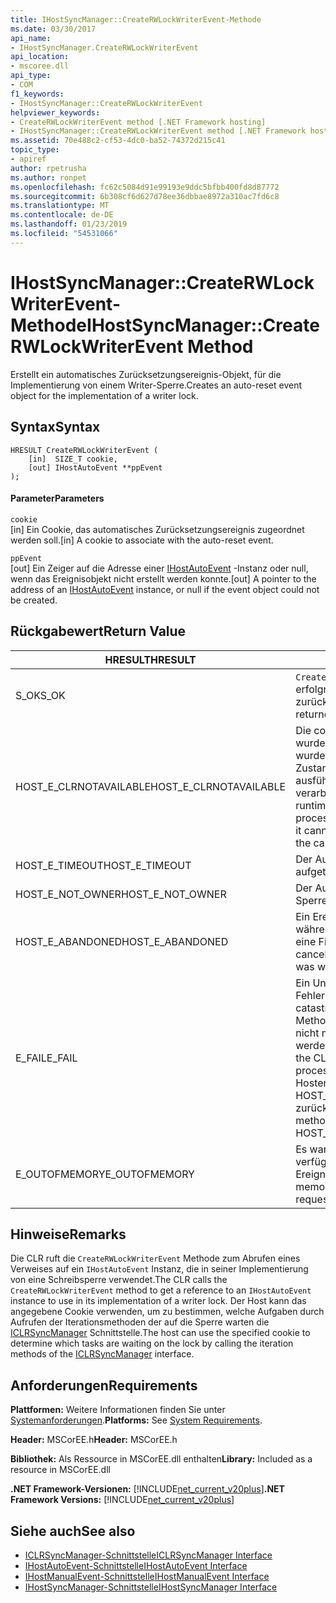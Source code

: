 ```yaml
---
title: IHostSyncManager::CreateRWLockWriterEvent-Methode
ms.date: 03/30/2017
api_name:
- IHostSyncManager.CreateRWLockWriterEvent
api_location:
- mscoree.dll
api_type:
- COM
f1_keywords:
- IHostSyncManager::CreateRWLockWriterEvent
helpviewer_keywords:
- CreateRWLockWriterEvent method [.NET Framework hosting]
- IHostSyncManager::CreateRWLockWriterEvent method [.NET Framework hosting]
ms.assetid: 70e488c2-cf53-4dc0-ba52-74372d215c41
topic_type:
- apiref
author: rpetrusha
ms.author: ronpet
ms.openlocfilehash: fc62c5084d91e99193e9ddc5bfbb400fd8d87772
ms.sourcegitcommit: 6b308cf6d627d78ee36dbbae8972a310ac7fd6c8
ms.translationtype: MT
ms.contentlocale: de-DE
ms.lasthandoff: 01/23/2019
ms.locfileid: "54531066"
---
```

# <a name="ihostsyncmanagercreaterwlockwriterevent-method"></a><span data-ttu-id="ca453-102">IHostSyncManager::CreateRWLockWriterEvent-Methode</span><span class="sxs-lookup"><span data-stu-id="ca453-102">IHostSyncManager::CreateRWLockWriterEvent Method</span></span>
<span data-ttu-id="ca453-103">Erstellt ein automatisches Zurücksetzungsereignis-Objekt, für die Implementierung von einem Writer-Sperre.</span><span class="sxs-lookup"><span data-stu-id="ca453-103">Creates an auto-reset event object for the implementation of a writer lock.</span></span>  
  
## <a name="syntax"></a><span data-ttu-id="ca453-104">Syntax</span><span class="sxs-lookup"><span data-stu-id="ca453-104">Syntax</span></span>  
  
```  
HRESULT CreateRWLockWriterEvent (  
    [in]  SIZE_T cookie,  
    [out] IHostAutoEvent **ppEvent  
);  
```  
  
#### <a name="parameters"></a><span data-ttu-id="ca453-105">Parameter</span><span class="sxs-lookup"><span data-stu-id="ca453-105">Parameters</span></span>  
 `cookie`  
 <span data-ttu-id="ca453-106">[in] Ein Cookie, das automatisches Zurücksetzungsereignis zugeordnet werden soll.</span><span class="sxs-lookup"><span data-stu-id="ca453-106">[in] A cookie to associate with the auto-reset event.</span></span>  
  
 `ppEvent`  
 <span data-ttu-id="ca453-107">[out] Ein Zeiger auf die Adresse einer [IHostAutoEvent](../../../../docs/framework/unmanaged-api/hosting/ihostautoevent-interface.md) -Instanz oder null, wenn das Ereignisobjekt nicht erstellt werden konnte.</span><span class="sxs-lookup"><span data-stu-id="ca453-107">[out] A pointer to the address of an [IHostAutoEvent](../../../../docs/framework/unmanaged-api/hosting/ihostautoevent-interface.md) instance, or null if the event object could not be created.</span></span>  
  
## <a name="return-value"></a><span data-ttu-id="ca453-108">Rückgabewert</span><span class="sxs-lookup"><span data-stu-id="ca453-108">Return Value</span></span>  
  
|<span data-ttu-id="ca453-109">HRESULT</span><span class="sxs-lookup"><span data-stu-id="ca453-109">HRESULT</span></span>|<span data-ttu-id="ca453-110">Beschreibung</span><span class="sxs-lookup"><span data-stu-id="ca453-110">Description</span></span>|  
|-------------|-----------------|  
|<span data-ttu-id="ca453-111">S_OK</span><span class="sxs-lookup"><span data-stu-id="ca453-111">S_OK</span></span>|<span data-ttu-id="ca453-112">`CreateRWLockWriterEvent` wurde erfolgreich zurückgegeben.</span><span class="sxs-lookup"><span data-stu-id="ca453-112">`CreateRWLockWriterEvent` returned successfully.</span></span>|  
|<span data-ttu-id="ca453-113">HOST_E_CLRNOTAVAILABLE</span><span class="sxs-lookup"><span data-stu-id="ca453-113">HOST_E_CLRNOTAVAILABLE</span></span>|<span data-ttu-id="ca453-114">Die common Language Runtime (CLR) wurde nicht in einen Prozess geladen wurde, oder die CLR ist in einem Zustand, in dem nicht verwalteten Code ausführen oder den Aufruf erfolgreich zu verarbeiten.</span><span class="sxs-lookup"><span data-stu-id="ca453-114">The common language runtime (CLR) has not been loaded into a process, or the CLR is in a state in which it cannot run managed code or process the call successfully.</span></span>|  
|<span data-ttu-id="ca453-115">HOST_E_TIMEOUT</span><span class="sxs-lookup"><span data-stu-id="ca453-115">HOST_E_TIMEOUT</span></span>|<span data-ttu-id="ca453-116">Der Aufruf ist ein Timeout aufgetreten.</span><span class="sxs-lookup"><span data-stu-id="ca453-116">The call timed out.</span></span>|  
|<span data-ttu-id="ca453-117">HOST_E_NOT_OWNER</span><span class="sxs-lookup"><span data-stu-id="ca453-117">HOST_E_NOT_OWNER</span></span>|<span data-ttu-id="ca453-118">Der Aufrufer ist nicht Besitzer der Sperre.</span><span class="sxs-lookup"><span data-stu-id="ca453-118">The caller does not own the lock.</span></span>|  
|<span data-ttu-id="ca453-119">HOST_E_ABANDONED</span><span class="sxs-lookup"><span data-stu-id="ca453-119">HOST_E_ABANDONED</span></span>|<span data-ttu-id="ca453-120">Ein Ereignis wurde abgebrochen, während sich der blockierte Thread oder eine Fiber darauf gewartet.</span><span class="sxs-lookup"><span data-stu-id="ca453-120">An event was canceled while a blocked thread or fiber was waiting on it.</span></span>|  
|<span data-ttu-id="ca453-121">E_FAIL</span><span class="sxs-lookup"><span data-stu-id="ca453-121">E_FAIL</span></span>|<span data-ttu-id="ca453-122">Ein Unbekannter Schwerwiegender Fehler ist aufgetreten.</span><span class="sxs-lookup"><span data-stu-id="ca453-122">An unknown catastrophic failure occurred.</span></span> <span data-ttu-id="ca453-123">Wenn eine Methode E_FAIL zurückgibt, ist die CLR nicht mehr im Prozess verwendet werden.</span><span class="sxs-lookup"><span data-stu-id="ca453-123">When a method returns E_FAIL, the CLR is no longer usable within the process.</span></span> <span data-ttu-id="ca453-124">Nachfolgende Aufrufe zum Hosten der Methoden HOST_E_CLRNOTAVAILABLE zurück.</span><span class="sxs-lookup"><span data-stu-id="ca453-124">Subsequent calls to hosting methods return HOST_E_CLRNOTAVAILABLE.</span></span>|  
|<span data-ttu-id="ca453-125">E_OUTOFMEMORY</span><span class="sxs-lookup"><span data-stu-id="ca453-125">E_OUTOFMEMORY</span></span>|<span data-ttu-id="ca453-126">Es war nicht genügend Arbeitsspeicher verfügbar, um das angeforderte Ereignis-Objekt zu erstellen.</span><span class="sxs-lookup"><span data-stu-id="ca453-126">Not enough memory was available to create the requested event object.</span></span>|  
  
## <a name="remarks"></a><span data-ttu-id="ca453-127">Hinweise</span><span class="sxs-lookup"><span data-stu-id="ca453-127">Remarks</span></span>  
 <span data-ttu-id="ca453-128">Die CLR ruft die `CreateRWLockWriterEvent` Methode zum Abrufen eines Verweises auf ein `IHostAutoEvent` Instanz, die in seiner Implementierung von eine Schreibsperre verwendet.</span><span class="sxs-lookup"><span data-stu-id="ca453-128">The CLR calls the `CreateRWLockWriterEvent` method to get a reference to an `IHostAutoEvent` instance to use in its implementation of a writer lock.</span></span> <span data-ttu-id="ca453-129">Der Host kann das angegebene Cookie verwenden, um zu bestimmen, welche Aufgaben durch Aufrufen der Iterationsmethoden der auf die Sperre warten die [ICLRSyncManager](../../../../docs/framework/unmanaged-api/hosting/iclrsyncmanager-interface.md) Schnittstelle.</span><span class="sxs-lookup"><span data-stu-id="ca453-129">The host can use the specified cookie to determine which tasks are waiting on the lock by calling the iteration methods of the [ICLRSyncManager](../../../../docs/framework/unmanaged-api/hosting/iclrsyncmanager-interface.md) interface.</span></span>  
  
## <a name="requirements"></a><span data-ttu-id="ca453-130">Anforderungen</span><span class="sxs-lookup"><span data-stu-id="ca453-130">Requirements</span></span>  
 <span data-ttu-id="ca453-131">**Plattformen:** Weitere Informationen finden Sie unter [Systemanforderungen](../../../../docs/framework/get-started/system-requirements.md).</span><span class="sxs-lookup"><span data-stu-id="ca453-131">**Platforms:** See [System Requirements](../../../../docs/framework/get-started/system-requirements.md).</span></span>  
  
 <span data-ttu-id="ca453-132">**Header:** MSCorEE.h</span><span class="sxs-lookup"><span data-stu-id="ca453-132">**Header:** MSCorEE.h</span></span>  
  
 <span data-ttu-id="ca453-133">**Bibliothek:** Als Ressource in MSCorEE.dll enthalten</span><span class="sxs-lookup"><span data-stu-id="ca453-133">**Library:** Included as a resource in MSCorEE.dll</span></span>  
  
 <span data-ttu-id="ca453-134">**.NET Framework-Versionen:** [!INCLUDE[net_current_v20plus](../../../../includes/net-current-v20plus-md.md)]</span><span class="sxs-lookup"><span data-stu-id="ca453-134">**.NET Framework Versions:** [!INCLUDE[net_current_v20plus](../../../../includes/net-current-v20plus-md.md)]</span></span>  
  
## <a name="see-also"></a><span data-ttu-id="ca453-135">Siehe auch</span><span class="sxs-lookup"><span data-stu-id="ca453-135">See also</span></span>
- [<span data-ttu-id="ca453-136">ICLRSyncManager-Schnittstelle</span><span class="sxs-lookup"><span data-stu-id="ca453-136">ICLRSyncManager Interface</span></span>](../../../../docs/framework/unmanaged-api/hosting/iclrsyncmanager-interface.md)
- [<span data-ttu-id="ca453-137">IHostAutoEvent-Schnittstelle</span><span class="sxs-lookup"><span data-stu-id="ca453-137">IHostAutoEvent Interface</span></span>](../../../../docs/framework/unmanaged-api/hosting/ihostautoevent-interface.md)
- [<span data-ttu-id="ca453-138">IHostManualEvent-Schnittstelle</span><span class="sxs-lookup"><span data-stu-id="ca453-138">IHostManualEvent Interface</span></span>](../../../../docs/framework/unmanaged-api/hosting/ihostmanualevent-interface.md)
- [<span data-ttu-id="ca453-139">IHostSyncManager-Schnittstelle</span><span class="sxs-lookup"><span data-stu-id="ca453-139">IHostSyncManager Interface</span></span>](../../../../docs/framework/unmanaged-api/hosting/ihostsyncmanager-interface.md)
